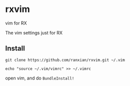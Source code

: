 # rxvim
vim for RX

The vim settings just for RX

## Install

`git clone https://github.com/ranxian/rxvim.git ~/.vim`

`echo "source ~/.vim/vimrc" >> ~/.vimrc`

open vim, and do `BundleInstall!`

